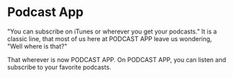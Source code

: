 # Podcast App
"You can subscribe on iTunes or wherever you get your podcasts." It is a classic line, that most of us here at PODCAST APP leave us wondering, "Well where is that?" 

That wherever is now PODCAST APP. On PODCAST APP, you can listen and subscribe to your favorite podcasts. 
